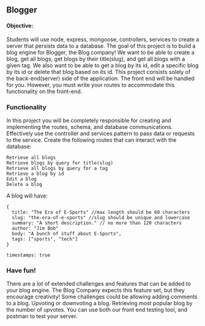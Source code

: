 ## Blogger


#### Objective:
Students will use node, express, mongoose, controllers, services to create a server that persists data to a database. The goal of this project is to build a blog engine for Blogger, the Blog company! We want to be able to create a blog, get all blogs, get blogs by their title(slug), and get all blogs with a given tag. We also want to be able to get a blog by its id, edit a specific blog by its id or delete that blog based on its id. This project consists solely of the back-end(server) side of the application. The front end will be handled for you. However, you must write your routes to accommodate this functionality on the front-end.

### Functionality
In this project you will be completely responsible for creating and implementing the routes, schema, and database communications. Effectively use the controller and services pattern to pass data or requests to the service. Create the following routes that can interact with the database:

    Retrieve all blogs
    Retrieve blogs by query for title(slug)
    Retrieve all blogs by query for a tag
    Retrieve a blog by id
    Edit a blog
    Delete a blog

A blog will have:

    {
      title: "The Era of E-Sports" //max length should be 60 characters
      slug: "the-era-of-e-sports" //slug should be unique and lowercase
      summary: "A short description." // no more than 120 characters
      author: "Jim Bob" 
      body: "A bunch of stuff about E-Sports", 
      tags: ["sports", "tech"]
    }
    
    timestamps: true

### Have fun!
There are a lot of extended challenges and features that can be added to your blog engine. The Blog Company expects this feature set, but they encourage creativity! Some challenges could be allowing adding comments to a blog. Upvoting or downvoting a blog. Retrieving most popular blog by the number of upvotes. You can use both our front end testing tool, and postman to test your server.
